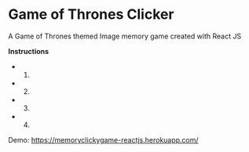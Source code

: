 # Game of Thrones Clicker
A Game of Thrones themed Image memory game created with React JS

**Instructions**
* 1.
* 2.
* 3.
* 4.


Demo: https://memoryclickygame-reactjs.herokuapp.com/